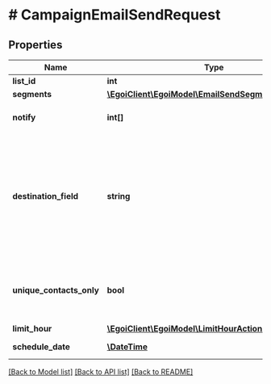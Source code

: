 # # CampaignEmailSendRequest

## Properties

Name | Type | Description | Notes
------------ | ------------- | ------------- | -------------
**list_id** | **int** |  | 
**segments** | [**\EgoiClient\EgoiModel\EmailSendSegment**](EmailSendSegment.md) |  | 
**notify** | **int[]** | Array of IDs of the users to notify | [optional] 
**destination_field** | **string** | Destination field of this campaign, which must be an email field (email or extra field id).                         If not sent, defaults to the general email field | [optional] 
**unique_contacts_only** | **bool** | True to send the campaign only to unique contacts | [optional] [default to false]
**limit_hour** | [**\EgoiClient\EgoiModel\LimitHourActionSendLimitHour**](LimitHourActionSendLimitHour.md) |  | [optional] 
**schedule_date** | [**\DateTime**](\DateTime.md) | The date and time | [optional] 

[[Back to Model list]](../../README.md#documentation-for-models) [[Back to API list]](../../README.md#documentation-for-api-endpoints) [[Back to README]](../../README.md)


